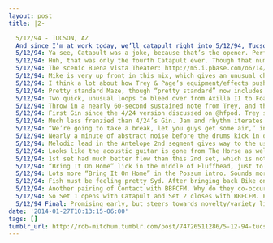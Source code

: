 ```yaml
---
layout: post
title: |2-

  5/12/94 - TUCSON, AZ
  And since I’m at work today, we’ll catapult right into 5/12/94, Tucson, AZ, Buena Vista Theater: http://www.phishtracks.com/shows/1994-05-12/ …
  5/12/94: Ya see, Catapult was a joke, because that’s the opener. Performed solo a cappella by Mike, who seems kind of embarrassed.
  5/12/94: Huh, that was only the fourth Catapult ever. Though that number will more than double in ’94.
  5/12/94: The scenic Buena Vista Theater: http://m5.i.pbase.com/o6/14/296714/1/92594995.HvVUmUNo.buena_vista.jpg … The band sounds re-energized after two days off in 3.
  5/12/94: Mike is very up front in this mix, which gives an unusual chance to hear what he was up to in this era. Early findings: rubbery.
  5/12/94: I think a lot about how Trey & Page’s equipment/effects pushed the sound, but Mike totally changed his tone over the late 90s too.
  5/12/94: Pretty standard Maze, though “pretty standard” now includes at least one murderous drone peak from Trey.
  5/12/94: Two quick, unusual loops to bleed over from Axilla II to Foam, as Trey finds more uses for his toy. Long “silent” jam in Foam.
  5/12/94: Throw in a nearly 60-second sustained note from Trey, and that’s one of the more off-model Foams you’ll hear.
  5/12/94: First Gin since the 4/24 version discussed on @hfpod. Trey screws up the exact same lyric.
  5/12/94: Much less frenzied than 4/24’s Gin. Jam and rhythm iterates but tempo stays steady. Some rare major-key DEG, pretty neat.
  5/12/94: “We’re going to take a break, let you guys get some air,” in case you were curious what it was like in the venue this night.
  5/12/94: Nearly a minute of abstract noise before the drums kick in on 2001. Finally seeing some stretch as it returns to the rotation?
  5/12/94: Melodic lead in the Antelope 2nd segment gives way to the usual shredding. 3rd segment follows some atypical, eerie chords.
  5/12/94: Looks like the acoustic guitar is gone from The Horse as well as MFMF…haven’t seen it in three versions now.
  5/12/94: 1st set had much better flow than this 2nd set, which is not unusual for early 94. Horse > Silent, bluegrass, Fluffhead?
  5/12/94: “Bring It On Home” lick in the middle of Fluffhead, just to make sure I’m paying attention.
  5/12/94: Lots more “Bring It On Home” in the Possum intro. Sounds more at home there than in Fluffhead.
  5/12/94: Fish must be feeling pretty Syd. After bringing back Bike on 5/6, here’s the first Love You since 8/8/93.
  5/12/94: Another pairing of Contact with BBFCFM. Why do they co-occur so frequently? (whyyy?) Just ‘cause they’re both Mike’s?
  5/12/94: So Set 1 opens with Catapult and Set 2 closes with BBFCFM. Pity the uninitiated.
  5/12/94 Final: Promising early, but steers towards novelty/variety like a lot of 93 “Intro to Phish”-style shows. Good tape sound though. 
date: '2014-01-27T10:13:15-06:00'
tags: []
tumblr_url: http://rob-mitchum.tumblr.com/post/74726511286/5-12-94-tucson-az-and-since-im-at-work-today
---
```

